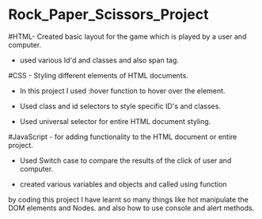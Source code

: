 # Rock_Paper_Scissors_Project

#HTML- Created basic layout for the game which is played by a user and computer.

- used various Id'd and classes and also span tag.

#CSS - Styling different elements of HTML documents.

- In this project I used :hover function to hover over the element.

- Used class and id selectors to style specific ID's and classes.

- Used universal selector for entire HTML document styling.

#JavaScript - for adding functionality to the HTML document or entire project.

- Used Switch case to compare the results of the click of user and computer.

- created various variables and objects and called using function 







by coding this project I have learnt so many things like hot manipulate the DOM elements and Nodes. and also how to use console and alert methods.